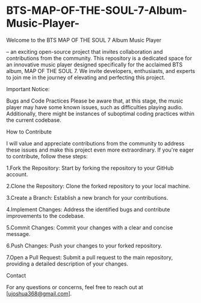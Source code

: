 # BTS-MAP-OF-THE-SOUL-7-Album-Music-Player-
Welcome to the BTS MAP OF THE SOUL 7 Album Music Player 

– an exciting open-source project that invites collaboration and contributions from the community. This repository is a dedicated space for an innovative music player designed specifically for the acclaimed BTS album, MAP OF THE SOUL 7. We invite developers, enthusiasts, and experts to join me in the journey of elevating and perfecting this project.

Important Notice: 

Bugs and Code Practices
Please be aware that, at this stage, the music player may have some known issues, such as difficulties playing audio. Additionally, there might be instances of suboptimal coding practices within the current codebase.

How to Contribute

I will value and appreciate contributions from the community to address these issues and make this project even more extraordinary. If you're eager to contribute, follow these steps:

1.Fork the Repository: Start by forking the repository to your GitHub account.

2.Clone the Repository: Clone the forked repository to your local machine.

3.Create a Branch: Establish a new branch for your contributions.

4.Implement Changes: Address the identified bugs and contribute improvements to the codebase.

5.Commit Changes: Commit your changes with a clear and concise message.

6.Push Changes: Push your changes to your forked repository.

7.Open a Pull Request: Submit a pull request to the main repository, providing a detailed description of your changes.

Contact

For any questions or concerns, feel free to reach out at [ujoshua368@gmail.com].

